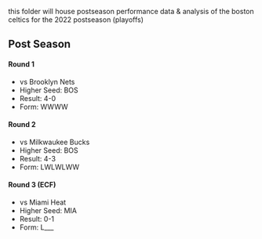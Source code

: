 this folder will house postseason performance data & analysis of the boston celtics for the 2022 postseason (playoffs)

## Post Season

#### Round 1
- vs Brooklyn Nets
- Higher Seed: BOS
- Result: 4-0
- Form: WWWW

#### Round 2
- vs Milkwaukee Bucks
- Higher Seed: BOS
- Result: 4-3
- Form: LWLWLWW

#### Round 3 (ECF)
- vs Miami Heat
- Higher Seed: MIA
- Result: 0-1
- Form: L___
